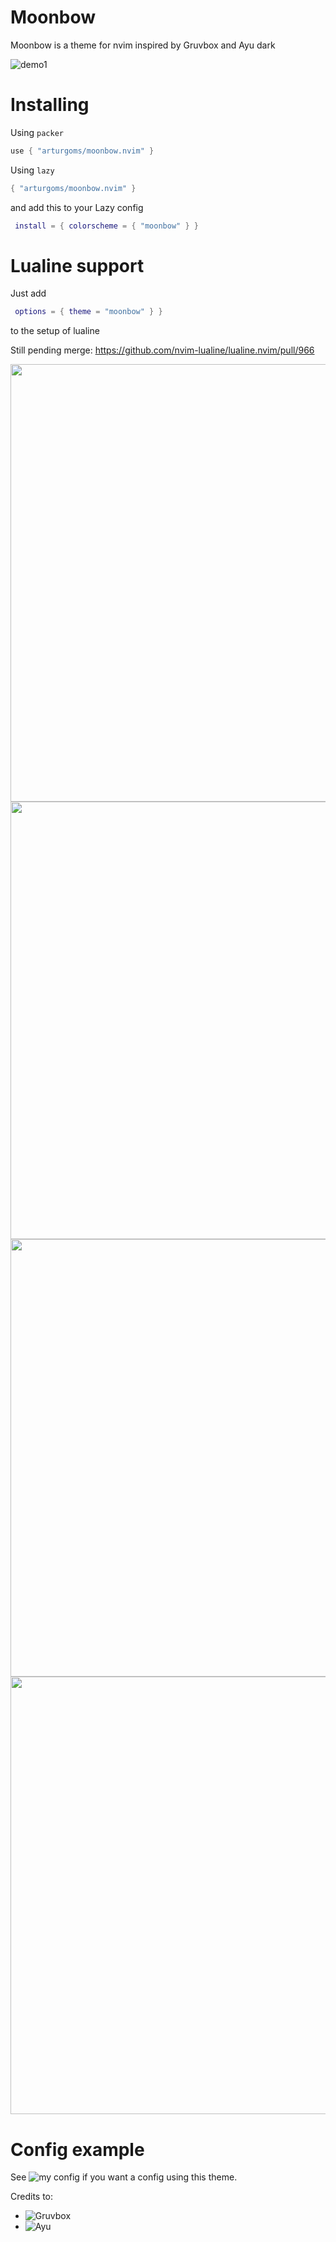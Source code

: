 # Moonbow

Moonbow is a theme for nvim inspired by Gruvbox and Ayu dark

![demo1](https://github.com/arturgoms/moonbow.nvim/blob/master/images/image_1.png)

# Installing

Using `packer`

```lua
use { "arturgoms/moonbow.nvim" }
```

Using `lazy`

```lua
{ "arturgoms/moonbow.nvim" }
```
and add this to your Lazy config 
```lua
 install = { colorscheme = { "moonbow" } }
```

# Lualine support

Just add 
```lua
 options = { theme = "moonbow" } }
```
to the setup of lualine

Still pending merge: https://github.com/nvim-lualine/lualine.nvim/pull/966

<p>
<img width='700' src='https://user-images.githubusercontent.com/6445354/218488141-863f4c3b-06a8-49be-83ed-6dc3f3221702.png'/>
<img width='700' src='https://user-images.githubusercontent.com/6445354/218488156-967e0ac3-9b3f-4c50-883b-23959fcb043c.png'/>
<img width='700' src='https://user-images.githubusercontent.com/6445354/218488149-932f2af5-c000-4430-93f8-a2508ed60061.png'/>
<img width='700' src='https://user-images.githubusercontent.com/6445354/218488154-b7f3ff80-5c53-413f-951a-f59994b4f8fa.png'/>
</p>

# Config example
See ![my config](https://github.com/arturgoms/nvim) if you want a config using this theme.

Credits to:
- ![Gruvbox](https://github.com/ellisonleao/gruvbox.nvim)
- ![Ayu](https://github.com/Shatur/neovim-ayu)
